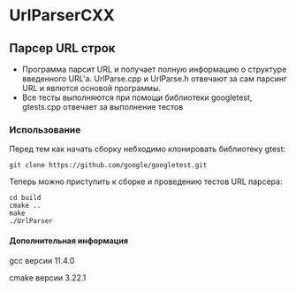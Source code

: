 # UrlParserCXX

## Парсер URL строк

* Программа парсит URL и получает полную информацию о структуре введенного URL'a. UrlParse.cpp и UrlParse.h отвечают за сам парсинг URL и явлются основой программы.
* Все тесты выполняются при помощи библиотеки googletest, gtests.cpp отвечает за выполнение тестов

### Использование

Перед тем как начать сборку небходимо клонировать библиотеку gtest:

```
git clone https://github.com/google/googletest.git
```

Теперь можно приступить к сборке и проведению тестов URL парсера: 

```
cd build
cmake ..
make
./UrlParser
```

#### Дополнительная информация
gcc версии 11.4.0

cmake версии 3.22.1
